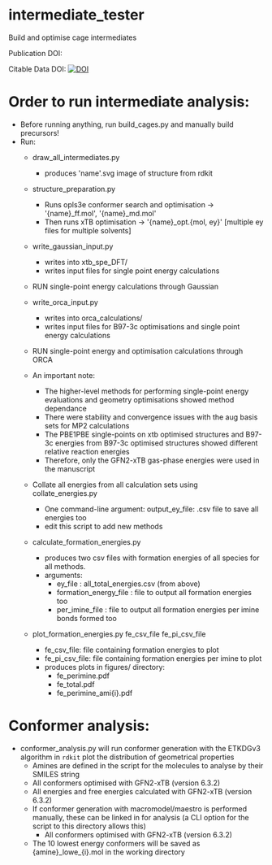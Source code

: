 # intermediate_tester
Build and optimise cage intermediates

Publication DOI:

Citable Data DOI:
[![DOI](https://zenodo.org/badge/DOI/10.5281/zenodo.6790519.svg)](https://doi.org/10.5281/zenodo.6790519)


# Order to run intermediate analysis:
* Before running anything, run build_cages.py and manually build precursors!
* Run:
    * draw_all_intermediates.py
        * produces 'name'.svg image of structure from rdkit

    * structure_preparation.py
        * Runs opls3e conformer search and optimisation -> '{name}_ff.mol', '{name}_md.mol'
        * Then runs xTB optimisation -> '{name}_opt.{mol, ey}' [multiple ey files for multiple solvents]

    * write_gaussian_input.py
        * writes into xtb_spe_DFT/
        * writes input files for single point energy calculations

    * RUN single-point energy calculations through Gaussian

    * write_orca_input.py
        * writes into orca_calculations/
        * writes input files for B97-3c optimisations and single point energy calculations

    * RUN single-point energy and optimisation calculations through ORCA

    * An important note:
        * The higher-level methods for performing single-point energy evaluations and geometry optimisations showed method dependance
        * There were stability and convergence issues with the aug basis sets for MP2 calculations
        * The PBE1PBE single-points on xtb optimised structures and B97-3c energies from B97-3c optimised structures showed different relative reaction energies
        * Therefore, only the GFN2-xTB gas-phase energies were used in the manuscript

    * Collate all energies from all calculation sets using collate_energies.py
        * One command-line argument: output_ey_file: .csv file to save all energies too
        * edit this script to add new methods

    * calculate_formation_energies.py
        * produces two csv files with formation energies of all species for all methods.
        * arguments:
            * ey_file : all_total_energies.csv (from above)
            * formation_energy_file : file to output all formation energies too
            * per_imine_file : file to output all formation energies per imine bonds formed too

    * plot_formation_energies.py fe_csv_file fe_pi_csv_file
        * fe_csv_file: file containing formation energies to plot
        * fe_pi_csv_file: file containing formation energies per imine to plot
        * produces plots in figures/ directory:
            * fe_perimine.pdf
            * fe_total.pdf
            * fe_perimine_ami{i}.pdf

# Conformer analysis:
* conformer_analysis.py will run conformer generation with the ETKDGv3 algorithm in `rdkit` plot the distribution of geometrical properties
    * Amines are defined in the script for the molecules to analyse by their SMILES string
    * All conformers optimised with GFN2-xTB (version 6.3.2)
    * All energies and free energies calculated with GFN2-xTB (version 6.3.2)
    * If conformer generation with macromodel/maestro is performed manually, these can be linked in for analysis (a CLI option for the script to this directory allows this)
        * All conformers optimised with GFN2-xTB (version 6.3.2)
    * The 10 lowest energy conformers will be saved as {amine}\_lowe\_{i}.mol in the working directory

